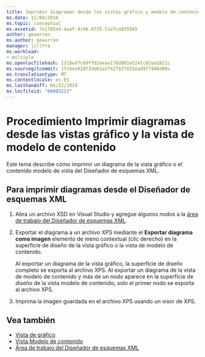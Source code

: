 ```yaml
---
title: Imprimir diagramas desde las vistas gráfico y modelo de contenido del Diseñador de esquemas XML
ms.date: 11/04/2016
ms.topic: conceptual
ms.assetid: 7e1785e4-4aaf-4c66-8735-51e7ca035565
author: gewarren
ms.author: gewarren
manager: jillfra
ms.workload:
- multiple
ms.openlocfilehash: 1318ed7c69ffd2aeaa178d081e5241c02ea1021c
ms.sourcegitcommit: 1fc6ee928733e61a1f42782f832ead9f7946d00c
ms.translationtype: MT
ms.contentlocale: es-ES
ms.lasthandoff: 04/22/2019
ms.locfileid: "60063223"
---
```

# <a name="how-to-print-diagrams-from-the-graph-view-and-the-content-model-view"></a>Procedimiento Imprimir diagramas desde las vistas gráfico y la vista de modelo de contenido

Este tema describe cómo imprimir un diagrama de la vista gráfico o el contenido modelo de vista del Diseñador de esquemas XML.

## <a name="to-print-diagrams-from-the-xml-schema-designer"></a>Para imprimir diagramas desde el Diseñador de esquemas XML

1. Abra un archivo XSD en Visual Studio y agregue algunos nodos a la [área de trabajo del Diseñador de esquemas XML](../xml-tools/xml-schema-designer-workspace.md).

2. Exportar el diagrama a un archivo XPS mediante el **Exportar diagrama como imagen** elemento de menú contextual (clic derecho) en la superficie de diseño de la vista gráfico o la vista de modelo de contenido.

     Al exportar un diagrama de la vista gráfico, la superficie de diseño completo se exporta al archivo XPS. Al exportar un diagrama de la vista de modelo de contenido y más de un nodo aparece en la superficie de diseño de la vista modelo de contenido, solo el primer nodo se exporta al archivo XPS.

3. Imprima la imagen guardada en el archivo XPS usando un visor de XPS.

## <a name="see-also"></a>Vea también

- [Vista de gráfico](../xml-tools/graph-view.md)
- [Vista Modelo de contenido](../xml-tools/content-model-view.md)
- [Área de trabajo del Diseñador de esquemas XML](../xml-tools/xml-schema-designer-workspace.md)